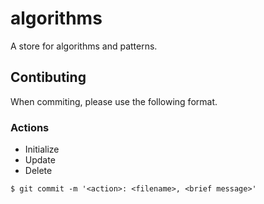 # algorithms

A store for algorithms and patterns.

## Contibuting
When commiting, please use the following format.<br>
### Actions
* Initialize
* Update
* Delete

```terminal
$ git commit -m '<action>: <filename>, <brief message>'
```